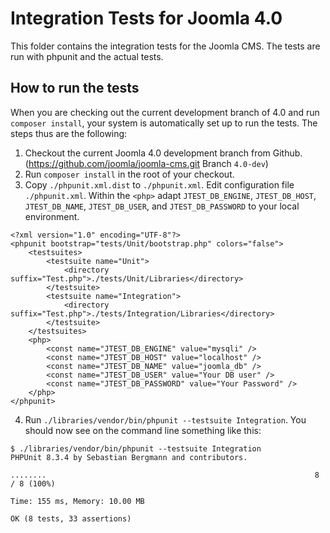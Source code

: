 # Integration Tests for Joomla 4.0

This folder contains the integration tests for the Joomla CMS. The tests are run with phpunit and the actual tests.

## How to run the tests

When you are checking out the current development branch of 4.0 and run `composer install`, your system is automatically set up to run the tests. The steps thus are the following:

1. Checkout the current Joomla 4.0 development branch from Github. (https://github.com/joomla/joomla-cms.git Branch `4.0-dev`)
2. Run `composer install` in the root of your checkout.
3. Copy `./phpunit.xml.dist` to `./phpunit.xml`. Edit configuration file `./phpunit.xml`. Within the `<php>` adapt 
`JTEST_DB_ENGINE`, `JTEST_DB_HOST`, `JTEST_DB_NAME`, `JTEST_DB_USER`, and `JTEST_DB_PASSWORD`
to your local environment.
```
<?xml version="1.0" encoding="UTF-8"?>
<phpunit bootstrap="tests/Unit/bootstrap.php" colors="false">
	<testsuites>
		<testsuite name="Unit">
			<directory suffix="Test.php">./tests/Unit/Libraries</directory>
		</testsuite>
		<testsuite name="Integration">
			<directory suffix="Test.php">./tests/Integration/Libraries</directory>
		</testsuite>
	</testsuites>
	<php>
		<const name="JTEST_DB_ENGINE" value="mysqli" />
		<const name="JTEST_DB_HOST" value="localhost" />
		<const name="JTEST_DB_NAME" value="joomla_db" />
		<const name="JTEST_DB_USER" value="Your DB user" />
		<const name="JTEST_DB_PASSWORD" value="Your Password" />
	</php>
</phpunit>
```
4. Run `./libraries/vendor/bin/phpunit --testsuite Integration`. 
You should now see on the command line something like this:

```
$ ./libraries/vendor/bin/phpunit --testsuite Integration
PHPUnit 8.3.4 by Sebastian Bergmann and contributors.

........                                                            8 / 8 (100%)

Time: 155 ms, Memory: 10.00 MB

OK (8 tests, 33 assertions)
```
